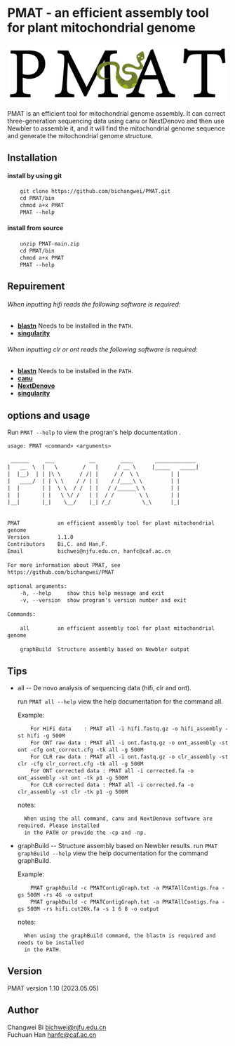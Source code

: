 # PMAT - an efficient assembly tool for plant mitochondrial genome
<p align="center"><img src="misc/logo.png" alt="Unicycler" width="600"></p>

PMAT is an efficient tool for mitochondrial genome assembly. It can correct three-generation sequencing data using canu or NextDenovo and then use Newbler to assemble it, and it will find the mitochondrial genome sequence and generate the mitochondrial genome structure.

## Installation

#### install by using git
```
    git clone https://github.com/bichangwei/PMAT.git
    cd PMAT/bin
    chmod a+x PMAT
    PMAT --help
```

#### install from source
```
    unzip PMAT-main.zip
    cd PMAT/bin
    chmod a+x PMAT
    PMAT --help
```

## Repuirement

###### When inputting hifi reads the following software is required:
- [**blastn**](https://blast.ncbi.nlm.nih.gov/Blast.cgi?CMD=Web&PAGE_TYPE=BlastDocs&DOC_TYPE=Download)  Needs to be installed in the `PATH`.
- [**singularity**](https://github.com/YanshuQu/runAssembly)

###### When inputting clr or ont reads the following software is required:

- [**blastn**](https://blast.ncbi.nlm.nih.gov/Blast.cgi?CMD=Web&PAGE_TYPE=BlastDocs&DOC_TYPE=Download)     Needs to be installed in the `PATH`.
- [**canu**](https://github.com/marbl/canu)
- [**NextDenovo**](https://github.com/Nextomics/NextDenovo)
- [**singularity**](https://github.com/YanshuQu/runAssembly)

## options and usage
Run `PMAT --help` to view the progran's help documentation .

    usage: PMAT <command> <arguments>
    
     ______     ___           __        ____       _____________ 
    |   __  \  |   \        /   |      / __ \     |_____   _____|
    |  |__)  | | |\ \      / /| |     / /  \ \          | |      
    |   ____/  | | \ \    / / | |    / /____\ \         | |      
    |  |       | |  \ \  / /  | |   / /______\ \        | |      
    |  |       | |   \ \/ /   | |  / /        \ \       | |      
    |__|       |_|    \__/    |_| /_/          \_\      |_|


    PMAT            an efficient assembly tool for plant mitochondrial genome
    Version         1.1.0
    Contributors    Bi,C. and Han,F.
    Email           bichwei@njfu.edu.cn, hanfc@caf.ac.cn
    
    For more information about PMAT, see https://github.com/bichangwei/PMAT

    optional arguments:
        -h, --help     show this help message and exit
        -v, --version  show program's version number and exit

    Commands:

        all         an efficient assembly tool for plant mitochondrial genome
    
        graphBuild  Structure assembly based on Newbler output


## Tips

- all -- De novo analysis of sequencing data (hifi, clr and ont).
    
    run `PMAT all --help` view the help documentation for the command all.

    Example:
    ```
        For HiFi data    : PMAT all -i hifi.fastq.gz -o hifi_assembly -st hifi -g 500M
        For ONT raw data : PMAT all -i ont.fastq.gz -o ont_assembly -st ont -cfg ont_correct.cfg -tk all -g 500M
        For CLR raw data : PMAT all -i ont.fastq.gz -o clr_assembly -st clr -cfg clr_correct.cfg -tk all -g 500M
        For ONT corrected data : PMAT all -i corrected.fa -o ont_assembly -st ont -tk p1 -g 500M
        For CLR corrected data : PMAT all -i corrected.fa -o clr_assembly -st clr -tk p1 -g 500M
    ```

    notes:

        When using the all command, canu and NextDenovo software are required. Please installed  
        in the PATH or provide the -cp and -np.
        

- graphBuild -- Structure assembly based on Newbler results.
    run `PMAT graphBuild --help` view the help documentation for the command graphBuild.

    Example:
    ```
        PMAT graphBuild -c PMATContigGraph.txt -a PMATAllContigs.fna -gs 500M -rs 4G -o output
        PMAT graphBuild -c PMATContigGraph.txt -a PMATAllContigs.fna -gs 500M -rs hifi.cut20k.fa -s 1 6 8 -o output
    ```
    notes:
    
        When using the graphBuild command, the blastn is required and needs to be installed  
        in the PATH.
    
## Version
PMAT version 1.10 (2023.05.05)

## Author
Changwei Bi bichwei@njfu.edu.cn  
Fuchuan Han hanfc@caf.ac.cn

